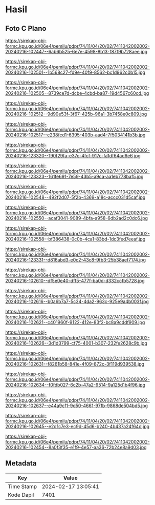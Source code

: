 # Hasil

## Foto C Plano

https://sirekap-obj-formc.kpu.go.id/06e4/pemilu/pdpr/74/11/04/20/02/7411042002002-20240216-102447--6ab6b525-6e7e-4598-8b13-f87f9b728aee.jpg

https://sirekap-obj-formc.kpu.go.id/06e4/pemilu/pdpr/74/11/04/20/02/7411042002002-20240216-102501--1b568c27-fd9e-40f9-8562-bc1d962c0b15.jpg

https://sirekap-obj-formc.kpu.go.id/06e4/pemilu/pdpr/74/11/04/20/02/7411042002002-20240216-102505--8739ce7d-dcbe-4cbd-ba87-19d4567c60cd.jpg

https://sirekap-obj-formc.kpu.go.id/06e4/pemilu/pdpr/74/11/04/20/02/7411042002002-20240216-102512--9d90e53f-3f67-425b-96a1-3b7458e0c809.jpg

https://sirekap-obj-formc.kpu.go.id/06e4/pemilu/pdpr/74/11/04/20/02/7411042002002-20240216-102517--c238fcd1-6395-403b-aad4-7f5034141b3b.jpg

https://sirekap-obj-formc.kpu.go.id/06e4/pemilu/pdpr/74/11/04/20/02/7411042002002-20240216-123320--190f29fa-e37c-4fcf-917c-fa1df64ad6e6.jpg

https://sirekap-obj-formc.kpu.go.id/06e4/pemilu/pdpr/74/11/04/20/02/7411042002002-20240216-123323--161fe691-7e59-43b5-a9ca-aa1eb778baf5.jpg

https://sirekap-obj-formc.kpu.go.id/06e4/pemilu/pdpr/74/11/04/20/02/7411042002002-20240216-102548--492f2d07-5f2b-4369-a18c-accc031d5caf.jpg

https://sirekap-obj-formc.kpu.go.id/06e4/pemilu/pdpr/74/11/04/20/02/7411042002002-20240216-102550--acaf3041-9089-4bfa-a958-6db2ad2c0dc6.jpg

https://sirekap-obj-formc.kpu.go.id/06e4/pemilu/pdpr/74/11/04/20/02/7411042002002-20240216-102558--bf386438-0c0b-4ca1-83bd-1dc3fed7eeaf.jpg

https://sirekap-obj-formc.kpu.go.id/06e4/pemilu/pdpr/74/11/04/20/02/7411042002002-20240216-123331--d816abd3-e0c2-43c8-9fb3-25b38aef7174.jpg

https://sirekap-obj-formc.kpu.go.id/06e4/pemilu/pdpr/74/11/04/20/02/7411042002002-20240216-102610--df5e0e40-dff5-477f-ba0d-d332ccfb5728.jpg

https://sirekap-obj-formc.kpu.go.id/06e4/pemilu/pdpr/74/11/04/20/02/7411042002002-20240216-102616--b0a6b7a7-5c34-4da2-963c-925e9a4b003f.jpg

https://sirekap-obj-formc.kpu.go.id/06e4/pemilu/pdpr/74/11/04/20/02/7411042002002-20240216-102621--c401960f-9122-412e-83f2-bc8a9cddf909.jpg

https://sirekap-obj-formc.kpu.go.id/06e4/pemilu/pdpr/74/11/04/20/02/7411042002002-20240216-102626--3d1d3799-cf75-4001-b307-232fe2628c9b.jpg

https://sirekap-obj-formc.kpu.go.id/06e4/pemilu/pdpr/74/11/04/20/02/7411042002002-20240216-102631--f8261b58-841e-4f09-872c-3f119d939538.jpg

https://sirekap-obj-formc.kpu.go.id/06e4/pemilu/pdpr/74/11/04/20/02/7411042002002-20240216-102634--f0fdb027-6c2b-47a2-9514-9a125d1b4f96.jpg

https://sirekap-obj-formc.kpu.go.id/06e4/pemilu/pdpr/74/11/04/20/02/7411042002002-20240216-102637--e44a9cf1-9d50-4661-97fb-9868de504bd5.jpg

https://sirekap-obj-formc.kpu.go.id/06e4/pemilu/pdpr/74/11/04/20/02/7411042002002-20240216-102645--e2d1c7e3-ec9d-45d6-b240-4b437a24f64d.jpg

https://sirekap-obj-formc.kpu.go.id/06e4/pemilu/pdpr/74/11/04/20/02/7411042002002-20240216-102454--8a0f3f35-e1f9-4e57-aa36-72b24e8a9d03.jpg


## Metadata

| Key        | Value               |
| ---------- | ------------------- |
| Time Stamp | 2024-02-17 13:05:41 |
| Kode Dapil | 7401                |



